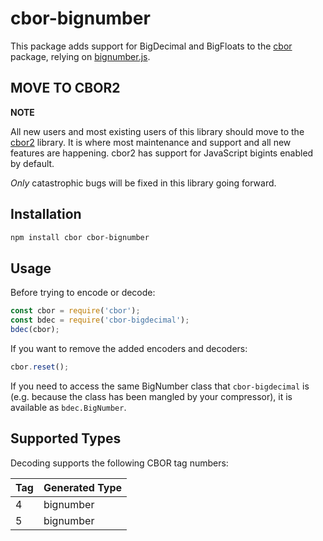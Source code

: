 # cbor-bignumber

This package adds support for BigDecimal and BigFloats to the [cbor](../cbor)
package, relying on [bignumber.js](https://github.com/MikeMcl/bignumber.js).

## MOVE TO CBOR2

**NOTE**

All new users and most existing users of this library should move to the
[cbor2](https://github.com/hildjj/cbor2) library.  It is where most
maintenance and support and all new features are happening.  cbor2 has
support for JavaScript bigints enabled by default.

*Only* catastrophic bugs will be fixed in this library going forward.

## Installation

```sh
npm install cbor cbor-bignumber
```

## Usage

Before trying to encode or decode:

```js
const cbor = require('cbor');
const bdec = require('cbor-bigdecimal');
bdec(cbor);
```

If you want to remove the added encoders and decoders:

```js
cbor.reset();
```

If you need to access the same BigNumber class that `cbor-bigdecimal` is (e.g.
because the class has been mangled by your compressor), it is available as
`bdec.BigNumber`.

## Supported Types

Decoding supports the following CBOR tag numbers:

| Tag | Generated Type      |
|-----|---------------------|
| 4   | bignumber           |
| 5   | bignumber           |

